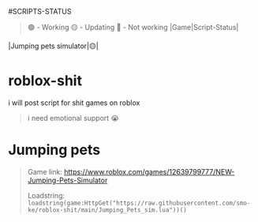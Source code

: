 #SCRIPTS-STATUS
>:green_circle: - Working
>:yellow_circle: - Updating
>:red_circle: - Not working
|Game|Script-Status|

|Jumping pets simulator|:yellow_circle:|

# roblox-shit
i will post script for shit games on roblox
> i need emotional support :sob:
# Jumping pets
> Game link: https://www.roblox.com/games/12639799777/NEW-Jumping-Pets-Simulator
> 
> Loadstring: ```loadstring(game:HttpGet("https://raw.githubusercontent.com/smo-ke/roblox-shit/main/Jumping_Pets_sim.lua"))()```

